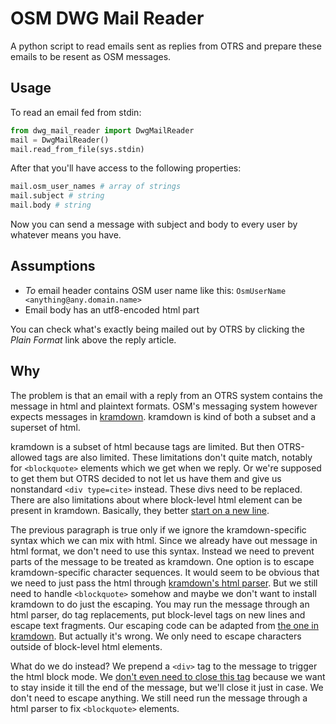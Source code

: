 # OSM DWG Mail Reader

A python script to read emails sent as replies from OTRS and prepare these emails to be resent as OSM messages.

## Usage

To read an email fed from stdin:

```python
from dwg_mail_reader import DwgMailReader
mail = DwgMailReader()
mail.read_from_file(sys.stdin)
```

After that you'll have access to the following properties:

```python
mail.osm_user_names # array of strings
mail.subject # string
mail.body # string
```

Now you can send a message with subject and body to every user by whatever means you have.

## Assumptions

- *To* email header contains OSM user name like this: `OsmUserName <anything@any.domain.name>`
- Email body has an utf8-encoded html part

You can check what's exactly being mailed out by OTRS by clicking the *Plain Format* link above the reply article.

## Why

The problem is that an email with a reply from an OTRS system contains the message in html and plaintext formats. OSM's messaging system however expects messages in [kramdown](https://kramdown.gettalong.org/). kramdown is kind of both a subset and a superset of html.

kramdown is a subset of html because tags are limited. But then OTRS-allowed tags are also limited. These limitations don't quite match, notably for `<blockquote>` elements which we get when we reply. Or we're supposed to get them but OTRS decided to not let us have them and give us nonstandard `<div type=cite>` instead. These divs need to be replaced. There are also limitations about where block-level html element can be present in kramdown. Basically, they better [start on a new line](https://kramdown.gettalong.org/syntax.html#html-blocks).

The previous paragraph is true only if we ignore the kramdown-specific syntax which we can mix with html. Since we already have out message in html format, we don't need to use this syntax. Instead we need to prevent parts of the message to be treated as kramdown. One option is to escape kramdown-specific character sequences. It would seem to be obvious that we need to just pass the html through [kramdown's html parser](https://kramdown.gettalong.org/parser/html.html). But we still need to handle `<blockquote>` somehow and maybe we don't want to install kramdown to do just the escaping. You may run the message through an html parser, do tag replacements, put block-level tags on new lines and escape text fragments. Our escaping code can be adapted from [the one in kramdown](https://github.com/gettalong/kramdown/blob/0b0a9e072f9a76e59fe2bbafdf343118fb27c3fa/lib/kramdown/converter/kramdown.rb#L74). But actually it's wrong. We only need to escape characters outside of block-level html elements.

What do we do instead? We prepend a `<div>` tag to the message to trigger the html block mode. We [don't even need to close this tag](https://kramdown.gettalong.org/syntax.html#html-blocks) because we want to stay inside it till the end of the message, but we'll close it just in case. We don't need to escape anything. We still need run the message through a html parser to fix `<blockquote>` elements.
